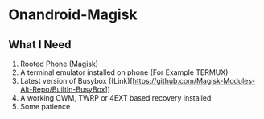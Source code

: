 # Onandroid-Magisk
## What I Need
1. Rooted Phone (Magisk)
2. A terminal emulator installed on phone (For Example TERMUX)
3. Latest version of Busybox ((Link)[https://github.com/Magisk-Modules-Alt-Repo/BuiltIn-BusyBox])
4. A working CWM, TWRP or 4EXT based recovery installed
5. Some patience
